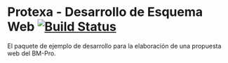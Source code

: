 # Protexa - Desarrollo de Esquema Web  [![Build Status](https://travis-ci.com/Erickescare/panel.svg?branch=master)](https://travis-ci.com/Erickescare/panel)
El paquete de ejemplo de desarrollo para la elaboración de una propuesta web del BM-Pro.